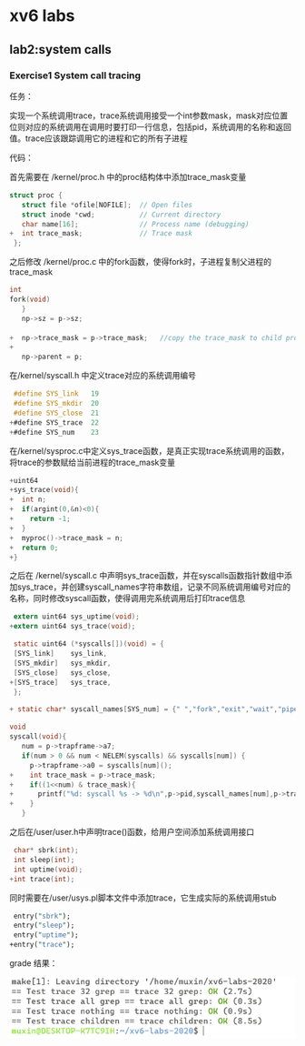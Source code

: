 # xv6 labs
## **lab2**:system calls
### **Exercise1** System call tracing
任务：

实现一个系统调用trace，trace系统调用接受一个int参数mask，mask对应位置位则对应的系统调用在调用时要打印一行信息，包括pid，系统调用的名称和返回值。trace应该跟踪调用它的进程和它的所有子进程

代码：

首先需要在 /kernel/proc.h 中的proc结构体中添加trace_mask变量
```c
struct proc {
   struct file *ofile[NOFILE];  // Open files
   struct inode *cwd;           // Current directory
   char name[16];               // Process name (debugging)
+  int trace_mask;              // Trace mask
 };
```
之后修改 /kernel/proc.c 中的fork函数，使得fork时，子进程复制父进程的trace_mask

```c
int
fork(void)
   }
   np->sz = p->sz;

+  np->trace_mask = p->trace_mask;   //copy the trace_mask to child process
+
   np->parent = p;
```

在/kernel/syscall.h 中定义trace对应的系统调用编号

```c
 #define SYS_link   19
 #define SYS_mkdir  20
 #define SYS_close  21
+#define SYS_trace  22
+#define SYS_num    23
```

在/kernel/sysproc.c中定义sys_trace函数，是真正实现trace系统调用的函数，将trace的参数赋给当前进程的trace_mask变量

```c
+uint64
+sys_trace(void){
+  int n;
+  if(argint(0,&n)<0){
+    return -1;
+  }
+  myproc()->trace_mask = n;
+  return 0;
+}
```

之后在 /kernel/syscall.c 中声明sys_trace函数，并在syscalls函数指针数组中添加sys_trace，并创建syscall_names字符串数组，记录不同系统调用编号对应的名称，同时修改syscall函数，使得调用完系统调用后打印trace信息

```c
 extern uint64 sys_uptime(void);
+extern uint64 sys_trace(void);
```
```c
 static uint64 (*syscalls[])(void) = {
 [SYS_link]    sys_link,
 [SYS_mkdir]   sys_mkdir,
 [SYS_close]   sys_close,
+[SYS_trace]   sys_trace,
 };
```

```c
+ static char* syscall_names[SYS_num] = {" ","fork","exit","wait","pipe","read","kill","exec","fstat","chdir","dup","getpid","sbrk","sleep","uptime","open","write","mknod","unlink","link","mkdir","close","trace"};
```

```c
void
syscall(void){
   num = p->trapframe->a7;
   if(num > 0 && num < NELEM(syscalls) && syscalls[num]) {
     p->trapframe->a0 = syscalls[num]();
+    int trace_mask = p->trace_mask;
+    if((1<<num) & trace_mask){
+      printf("%d: syscall %s -> %d\n",p->pid,syscall_names[num],p->trapframe->a0);
+    }
   } 
```

之后在/user/user.h中声明trace()函数，给用户空间添加系统调用接口

```c
 char* sbrk(int);
 int sleep(int);
 int uptime(void);
+int trace(int);
```

同时需要在/user/usys.pl脚本文件中添加trace，它生成实际的系统调用stub

```pl
 entry("sbrk");
 entry("sleep");
 entry("uptime");
+entry("trace");
```

grade 结果：

![](./image/trace.png)